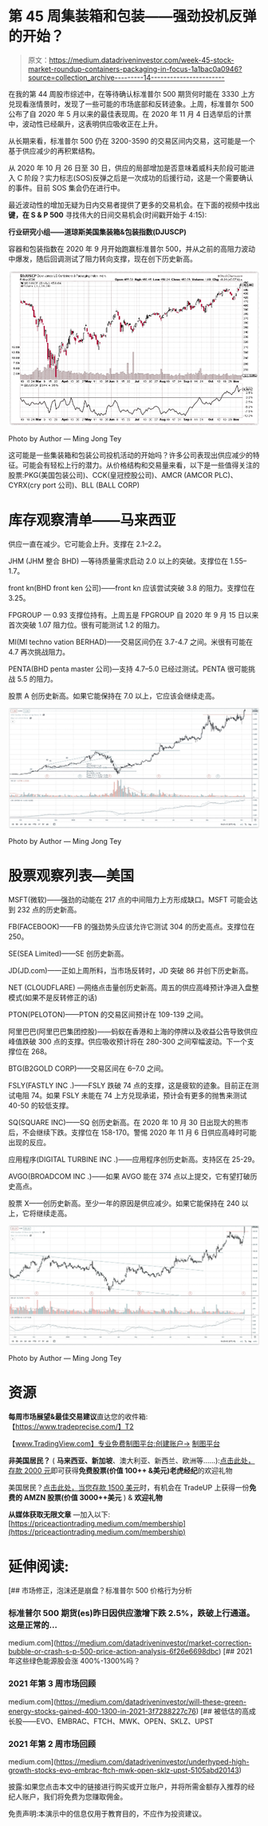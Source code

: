 # 第 45 周集装箱和包装——强劲投机反弹的开始？

> 原文：<https://medium.datadriveninvestor.com/week-45-stock-market-roundup-containers-packaging-in-focus-1a1bac0a0946?source=collection_archive---------14----------------------->

在我的第 44 周股市综述中，在等待确认标准普尔 500 期货何时能在 3330 上方兑现看涨情景时，发现了一些可能的市场底部和反转迹象。上周，标准普尔 500 公布了自 2020 年 5 月以来的最佳表现周。在 2020 年 11 月 4 日选举后的计票中，波动性已经飙升，这表明供应吸收正在上升。

从长期来看，标准普尔 500 仍在 3200-3590 的交易区间内交易，这可能是一个基于供应减少的再积累结构。

从 2020 年 10 月 26 日至 30 日，供应的局部增加是否意味着威科夫阶段可能进入 C 阶段？实力标志(SOS)反弹之后是一次成功的后援行动，这是一个需要确认的事件。目前 SOS 集会仍在进行中。

最近波动性的增加无疑为日内交易者提供了更多的交易机会。在下面的视频中找出**键，在 S & P 500** 寻找伟大的日间交易机会(时间戳开始于 4:15):

**行业研究小组——道琼斯美国集装箱&包装指数(DJUSCP)**

容器和包装指数在 2020 年 9 月开始跑赢标准普尔 500，并从之前的高阻力波动中爆发，随后回调测试了阻力转向支撑，现在创下历史新高。

![](img/f2aa2a20a69456174f85d411c482312f.png)

Photo by Author — Ming Jong Tey

这可能是一些集装箱和包装公司投机活动的开始吗？许多公司表现出供应减少的特征。可能会有轻松上行的潜力。从价格结构和交易量来看，以下是一些值得关注的股票:PKG(美国包装公司)、CCK(皇冠控股公司)、AMCR (AMCOR PLC)、CYRX(cry port 公司)、BLL (BALL CORP)

# 库存观察清单——马来西亚

供应一直在减少。它可能会上升。支撑在 2.1–2.2。

JHM (JHM 整合 BHD) —等待质量需求启动 2.0 以上的突破。支撑位在 1.55–1.7。

front kn(BHD front ken 公司)——front kn 应该尝试突破 3.8 的阻力。支撑位在 3.25。

FPGROUP — 0.93 支撑位持有。上周五是 FPGROUP 自 2020 年 9 月 15 日以来首次突破 1.07 阻力位。很有可能测试 1.2 的阻力。

MI(MI techno vation BERHAD)——交易区间仍在 3.7-4.7 之间。米很有可能在 4.7 再次挑战阻力。

PENTA(BHD penta master 公司)—支持 4.7–5.0 已经过测试。PENTA 很可能挑战 5.5 的阻力。

股票 A 创历史新高。如果它能保持在 7.0 以上，它应该会继续走高。

![](img/5f6520186bebae7163b6f7c3035d6788.png)

Photo by Author — Ming Jong Tey

# 股票观察列表—美国

MSFT(微软)——强劲的动能在 217 点的中间阻力上方形成缺口。MSFT 可能会达到 232 点的历史新高。

FB(FACEBOOK)——FB 的强劲势头应该允许它测试 304 的历史高点。支撑位在 250。

SE(SEA Limited)——SE 创历史新高。

JD(JD.com)——正如上周所料，当市场反转时，JD 突破 86 并创下历史新高。

NET (CLOUDFLARE) —网络点击量创历史新高。周五的供应高峰预计净进入盘整模式(如果不是反转修正的话)

PTON(PELOTON)——PTON 的交易区间预计在 109-139 之间。

阿里巴巴(阿里巴巴集团控股)——蚂蚁在香港和上海的停牌以及收益公告导致供应峰值跌破 300 点的支撑。供应吸收预计将在 280-300 之间窄幅波动。下一个支撑位在 268。

BTG(B2GOLD CORP)——交易区间在 6–7.0 之间。

FSLY(FASTLY INC .)——FSLY 跌破 74 点的支撑，这是疲软的迹象。目前正在测试电阻 74。如果 FSLY 未能在 74 上方兑现承诺，预计会有更多的抛售来测试 40-50 的较低支撑。

SQ(SQUARE INC)——SQ 创历史新高。在 2020 年 10 月 30 日出现大的熊市后，不会继续下跌。支撑位在 158-170。警惕 2020 年 11 月 6 日供应高峰时可能出现的反应。

应用程序(DIGITAL TURBINE INC .)——应用程序创历史新高。支持区在 25-29。

AVGO(BROADCOM INC .)——如果 AVGO 能在 374 点以上提交，它有望打破历史高点。

股票 X——创历史新高。至少一年的原因是供应减少。如果它能保持在 240 以上，它将继续走高。

![](img/ad24f01d671656d5e6b993d06b3cb73f.png)

Photo by Author — Ming Jong Tey

# 资源

**每周市场展望&最佳交易建议**直达您的收件箱:【https://www.tradeprecise.com/】T2

【www.TradingView.com】专业免费制图平台:创建账户→ [制图平台](https://bit.ly/2U2Femd)

**非美国居民？** ( **马来西亚、新加坡**、澳大利亚、新西兰、欧洲等……):[点击此处，存款 2000 元](https://ji.hn/sgtiger)即可获得**免费股票(价值 100++ &美元)老虎经纪**的欢迎礼物

美国居民？[点击此处，当您存款 1500 美元](https://ji.hn/ustradeup)时，有机会在 TradeUP 上获得一份**免费的 AMZN 股票(价值 3000++美元** ) & **欢迎礼物**

**从媒体获取无限文章** —加入以下:[https://priceactiontrading.medium.com/membership](https://priceactiontrading.medium.com/membership)

# 延伸阅读:

[](https://medium.com/datadriveninvestor/market-correction-bubble-or-crash-s-p-500-price-action-analysis-6f26e6698dbc) [## 市场修正，泡沫还是崩盘？标准普尔 500 价格行为分析

### 标准普尔 500 期货(es)昨日因供应激增下跌 2.5%，跌破上行通道。这是正常的…

medium.com](https://medium.com/datadriveninvestor/market-correction-bubble-or-crash-s-p-500-price-action-analysis-6f26e6698dbc) [](https://medium.com/datadriveninvestor/will-these-green-energy-stocks-gained-400-1300-in-2021-3f7288227c76) [## 2021 年这些绿色能源股会涨 400%-1300%吗？

### 2021 年第 3 周市场回顾

medium.com](https://medium.com/datadriveninvestor/will-these-green-energy-stocks-gained-400-1300-in-2021-3f7288227c76) [](https://medium.com/datadriveninvestor/underhyped-high-growth-stocks-evo-embrac-ftch-mwk-open-sklz-upst-5105abd20143) [## 被低估的高成长股——EVO、EMBRAC、FTCH、MWK、OPEN、SKLZ、UPST

### 2021 年第 2 周市场回顾

medium.com](https://medium.com/datadriveninvestor/underhyped-high-growth-stocks-evo-embrac-ftch-mwk-open-sklz-upst-5105abd20143) 

披露:如果您点击本文中的链接进行购买或开立账户，并将所需金额存入推荐的经纪人账户，我们将免费为您赚取佣金。

免责声明:本演示中的信息仅用于教育目的，不应作为投资建议。